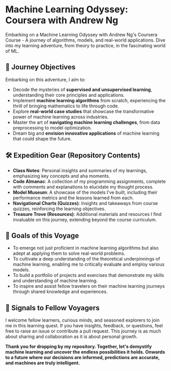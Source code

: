 # Machine Learning Odyssey: Coursera with Andrew Ng

Embarking on a Machine Learning Odyssey with Andrew Ng's Coursera Course - A journey of algorithms, models, and real-world applications. Dive into my learning adventure, from theory to practice, in the fascinating world of ML.

## 🚀 Journey Objectives

Embarking on this adventure, I aim to:

- Decode the mysteries of **supervised and unsupervised learning**, understanding their core principles and applications.
- Implement **machine learning algorithms** from scratch, experiencing the thrill of bringing mathematics to life through code.
- Explore **real-world case studies** that showcase the transformative power of machine learning across industries.
- Master the art of **navigating machine learning challenges**, from data preprocessing to model optimization.
- Dream big and **envision innovative applications** of machine learning that could shape the future.

## 🛠 Expedition Gear (Repository Contents)

- **Class Notes**: Personal insights and summaries of my learnings, emphasizing key concepts and aha moments.
- **Code Almanac**: A collection of my programming assignments, complete with comments and explanations to elucidate my thought process.
- **Model Museum**: A showcase of the models I’ve built, including their performance metrics and the lessons learned from each.
- **Navigational Charts (Quizzes)**: Insights and takeaways from course quizzes, reinforcing the learning objectives.
- **Treasure Trove (Resources)**: Additional materials and resources I find invaluable on this journey, extending beyond the course curriculum.

## 🌟 Goals of this Voyage

- To emerge not just proficient in machine learning algorithms but also adept at applying them to solve real-world problems.
- To cultivate a deep understanding of the theoretical underpinnings of machine learning, enabling me to critically evaluate and employ various models.
- To build a portfolio of projects and exercises that demonstrate my skills and understanding of machine learning.
- To inspire and assist fellow travelers on their machine learning journeys through shared knowledge and experiences.

## 📡 Signals to Fellow Voyagers

I welcome fellow learners, curious minds, and seasoned explorers to join me in this learning quest. If you have insights, feedback, or questions, feel free to raise an issue or contribute a pull request. This journey is as much about sharing and collaboration as it is about personal growth.

**Thank you for dropping by my repository. Together, let's demystify machine learning and uncover the endless possibilities it holds. Onwards to a future where our decisions are informed, predictions are accurate, and machines are truly intelligent.**
